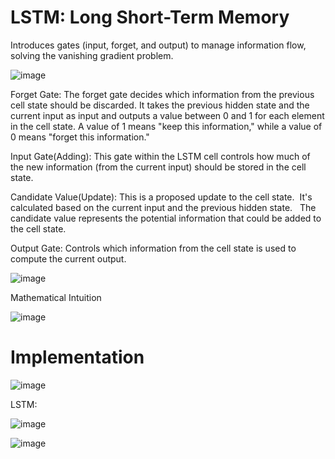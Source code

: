 # LSTM: Long Short-Term Memory

 Introduces gates (input, forget, and output) to manage information flow, solving the vanishing gradient problem.

![image](https://github.com/user-attachments/assets/82d5e89a-135a-421b-b894-82c9c7809d01)

Forget Gate: The forget gate decides which information from the previous cell state should be discarded. It takes the previous hidden state and the current input as input and outputs a value between 0 and 1 for each element in the cell state. A value of 1 means "keep this information," while a value of 0 means "forget this information."

Input Gate(Adding): This gate within the LSTM cell controls how much of the new information (from the current input) should be stored in the cell state.

Candidate Value(Update): This is a proposed update to the cell state.  It's calculated based on the current input and the previous hidden state.   
The candidate value represents the potential information that could be added to the cell state.  

Output Gate: Controls which information from the cell state is used to compute the current output.  

![image](https://github.com/user-attachments/assets/1b713834-bc1a-4224-8ed1-27e90e784ee3)

Mathematical Intuition

![image](https://github.com/user-attachments/assets/2b7ed4a7-26f8-4a0a-b306-265d370715da)


# Implementation

![image](https://github.com/user-attachments/assets/f403f64e-0aae-49e1-92ba-582cf534651c)

LSTM:

![image](https://github.com/user-attachments/assets/3923effe-f1bc-4d35-8ac6-898551f277ba)


![image](https://github.com/user-attachments/assets/f7ee6c61-a4e8-4bbd-8560-6c77d1c85e5a)
